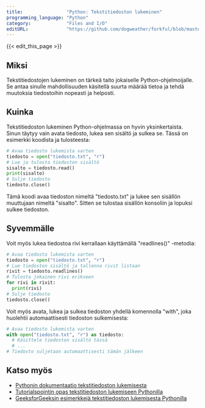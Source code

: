 ```yaml
---
title:                "Python: Tekstitiedoston lukeminen"
programming_language: "Python"
category:             "Files and I/O"
editURL:              "https://github.com/dogweather/forkful/blob/master/content/fi/python/reading-a-text-file.md"
---
```


{{< edit_this_page >}}

## Miksi

Tekstitiedostojen lukeminen on tärkeä taito jokaiselle Python-ohjelmoijalle. Se antaa sinulle mahdollisuuden käsitellä suurta määrää tietoa ja tehdä muutoksia tiedostoihin nopeasti ja helposti.

## Kuinka

Tekstitiedoston lukeminen Python-ohjelmassa on hyvin yksinkertaista. Sinun täytyy vain avata tiedosto, lukea sen sisältö ja sulkea se. Tässä on esimerkki koodista ja tulosteesta:

```Python
# Avaa tiedosto lukemista varten
tiedosto = open("tiedosto.txt", "r")
# Lue ja tulosta tiedoston sisältö
sisalto = tiedosto.read()
print(sisalto)
# Sulje tiedosto
tiedosto.close()
```

Tämä koodi avaa tiedoston nimeltä "tiedosto.txt" ja lukee sen sisällön muuttujaan nimeltä "sisalto". Sitten se tulostaa sisällön konsoliin ja lopuksi sulkee tiedoston. 

## Syvemmälle

Voit myös lukea tiedostoa rivi kerrallaan käyttämällä "readlines()" -metodia:

```Python
# Avaa tiedosto lukemista varten
tiedosto = open("tiedosto.txt", "r")
# Lue tiedoston sisältö ja tallenna rivit listaan
rivit = tiedosto.readlines()
# Tulosta jokainen rivi erikseen
for rivi in rivit:
  print(rivi)
# Sulje tiedosto
tiedosto.close()
```

Voit myös avata, lukea ja sulkea tiedoston yhdellä komennolla "with", joka huolehtii automaattisesti tiedoston sulkemisesta:

```Python
# Avaa tiedosto lukemista varten
with open("tiedosto.txt", "r") as tiedosto:
  # Käsittele tiedoston sisältö tässä
  # ...
# Tiedosto suljetaan automaattisesti tämän jälkeen
```

## Katso myös

- [Pythonin dokumentaatio tekstitiedoston lukemisesta](https://docs.python.org/fi/3/tutorial/inputoutput.html#reading-and-writing-files)
- [Tutorialspointin opas tekstitiedoston lukemiseen Pythonilla](https://www.tutorialspoint.com/python/python_files_io.htm)
- [GeeksforGeeksin esimerkkejä tekstitiedoston lukemisesta Pythonilla](https://www.geeksforgeeks.org/reading-writing-text-files-python/)